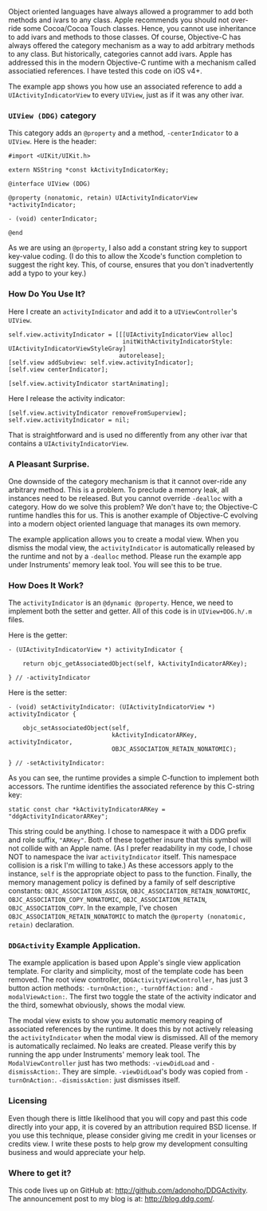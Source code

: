 Object oriented languages have always allowed a programmer to add both methods and ivars to any class. Apple recommends you should not over-ride some Cocoa/Cocoa Touch classes. Hence, you cannot use inheritance to add ivars and methods to those classes. Of course, Objective-C has always offered the category mechanism as a way to add arbitrary methods to any class. But historically, categories cannot add ivars. Apple has addressed this in the modern Objective-C runtime with a mechanism called associatied references. I have tested this code on iOS v4+.

The example app shows you how use an associated reference to add a `UIActivityIndicatorView` to every `UIView`, just as if it was any other ivar.

### `UIView (DDG)` category

This category adds an `@property` and a method, `-centerIndicator` to a `UIView`. Here is the header:

    #import <UIKit/UIKit.h>
    
    extern NSString *const kActivityIndicatorKey;
    
    @interface UIView (DDG)
    
    @property (nonatomic, retain) UIActivityIndicatorView *activityIndicator;
    
    - (void) centerIndicator;
    
    @end

As we are using an `@property`, I also add a constant string key to support key-value coding. (I do this to allow the Xcode's function completion to suggest the right key. This, of course, ensures that you don't inadvertently add a typo to your key.)

### How Do You Use It? 

Here I create an `activityIndicator` and add it to a `UIViewController`'s `UIView`.

    self.view.activityIndicator = [[[UIActivityIndicatorView alloc] 
                                    initWithActivityIndicatorStyle: UIActivityIndicatorViewStyleGray] 
                                   autorelease];
    [self.view addSubview: self.view.activityIndicator];
    [self.view centerIndicator];
    
    [self.view.activityIndicator startAnimating];

Here I release the activity indicator:

    [self.view.activityIndicator removeFromSuperview];
    self.view.activityIndicator = nil;

That is straightforward and is used no differently from any other ivar that contains a `UIActivityIndicatorView`.

### A Pleasant Surprise.

One downside of the category mechanism is that it cannot over-ride any arbitrary method. This is a problem. To preclude a memory leak, all instances need to be released. But you cannot override `-dealloc` with a category. How do we solve this problem? We don't have to; the Objective-C runtime handles this for us. This is another example of Objective-C evolving into a modern object oriented language that manages its own memory. 

The example application allows you to create a modal view. When you dismiss the modal view, the `activityIndicator` is automatically released by the runtime and not by a `-dealloc` method. Please run the example app under Instruments' memory leak tool. You will see this to be true.

### How Does It Work?

The `activityIndicator` is an `@dynamic @property`. Hence, we need to implement both the setter and getter. All of this code is in `UIView+DDG.h/.m` files.

Here is the getter:

    - (UIActivityIndicatorView *) activityIndicator {
        
        return objc_getAssociatedObject(self, kActivityIndicatorARKey);
        
    } // -activityIndicator

Here is the setter:

    - (void) setActivityIndicator: (UIActivityIndicatorView *) activityIndicator {
        
        objc_setAssociatedObject(self, 
                                 kActivityIndicatorARKey, activityIndicator, 
                                 OBJC_ASSOCIATION_RETAIN_NONATOMIC);
        
    } // -setActivityIndicator:

As you can see, the runtime provides a simple C-function to implement both accessors. The runtime identifies the associated reference by this C-string key:

    static const char *kActivityIndicatorARKey =  "ddgActivityIndicatorARKey";

This string could be anything. I chose to namespace it with a DDG prefix and role suffix, `"ARKey"`. Both of these together insure that this symbol will not collide with an Apple name. (As I prefer readability in my code, I chose NOT to namespace the ivar `activityIndicator` itself. This namespace collision  is a risk I'm willing to take.) As these accessors apply to the instance, `self` is the appropriate object to pass to the function. Finally, the memory management policy is defined by a family of self descriptive constants:     `OBJC_ASSOCIATION_ASSIGN`, `OBJC_ASSOCIATION_RETAIN_NONATOMIC`, `OBJC_ASSOCIATION_COPY_NONATOMIC`, `OBJC_ASSOCIATION_RETAIN`, `OBJC_ASSOCIATION_COPY`. In the example, I've chosen `OBJC_ASSOCIATION_RETAIN_NONATOMIC` to match the `@property (nonatomic, retain)` declaration.

### `DDGActivity` Example Application.

The example application is based upon Apple's single view application template. For clarity and simplicity, most of the template code has been removed. The root view controller, `DDGActivityViewController`, has just 3 button action methods: `-turnOnAction:`, `-turnOffAction:` and `-modalViewAction:`. The first two toggle the state of the activity indicator and the third, somewhat obviously, shows the modal view. 

The modal view exists to show you automatic memory reaping of associated references by the runtime. It does this by not actively releasing the `activityIndicator` when the modal view is dismissed. All of the memory is automatically reclaimed. No leaks are created. Please verify this by running the app under Instruments' memory leak tool. The `ModalViewController` just has two methods: `-viewDidLoad` and `-dismissAction:`. They are simple. `-viewDidLoad`'s body was copied from `-turnOnAction:`. `-dismissAction:` just dismisses itself.

### Licensing

Even though there is little likelihood that you will copy and past this code directly into your app, it is covered by an attribution required BSD license. If you use this technique, please consider giving me credit in your licenses or credits view. I write these posts to help grow my development consulting business and would appreciate your help.

### Where to get it?

This code lives up on GitHub at: <http://github.com/adonoho/DDGActivity>. The announcement post to my blog is at: <http://blog.ddg.com/>.